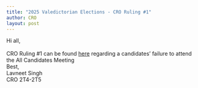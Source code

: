 ```yaml
---
title: "2025 Valedictorian Elections - CRO Ruling #1"
author: CRO
layout: post
---
```


Hi all,<br><br>
CRO Ruling #1 can be found <a href="https://docs.google.com/document/d/1LAYyF5h_RTWS-A0byETyC_j1Jh-1JibWkGhgBSEjcZ8/edit?tab=t.0">here</a> regarding a candidates’ failure to attend the All Candidates Meeting
<br>
Best,<br>
Lavneet Singh<br>
CRO 2T4-2T5
